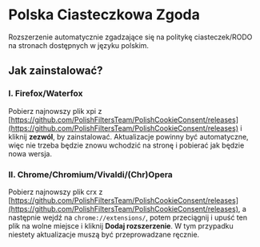 # Polska Ciasteczkowa Zgoda

Rozszerzenie automatycznie zgadzające się na politykę ciasteczek/RODO na stronach dostępnych w języku polskim.

## **Jak zainstalować?**
### **I. Firefox/Waterfox**
Pobierz najnowszy plik xpi z [https://github.com/PolishFiltersTeam/PolishCookieConsent/releases](https://github.com/PolishFiltersTeam/PolishCookieConsent/releases) i kliknij **zezwól**, by zainstalować. Aktualizacje powinny być automatyczne, więc nie trzeba będzie znowu wchodzić na stronę i pobierać jak będzie nowa wersja.

### **II. Chrome/Chromium/Vivaldi/(Chr)Opera**
Pobierz najnowszy plik crx z [https://github.com/PolishFiltersTeam/PolishCookieConsent/releases](https://github.com/PolishFiltersTeam/PolishCookieConsent/releases), a następnie wejdź na `chrome://extensions/`, potem przeciągnij i upuść ten plik na wolne miejsce i kliknij **Dodaj rozszerzenie**.
W tym przypadku niestety aktualizacje muszą być przeprowadzane ręcznie.
